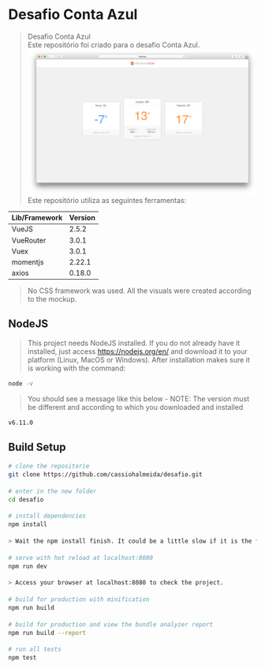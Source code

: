 # Desafio Conta Azul

> Desafio Conta Azul <br>
> Este repositório foi criado para o desafio Conta Azul.
> ![Image of Weather Now App](https://raw.githubusercontent.com/cassiohalmeida/desafio/master/static/appscreen.png)
> Este repositório utiliza as seguintes ferramentas:

| Lib/Framework | Version |
| ------------- | ------- |
| VueJS         | 2.5.2   |
| VueRouter     | 3.0.1   |
| Vuex          | 3.0.1   |
| momentjs      | 2.22.1  |
| axios         | 0.18.0  |

> No CSS framework was used. All the visuals were created according to the mockup.

## NodeJS

> This project needs NodeJS installed. If you do not already have it installed, just access <a href="https://nodejs.org/en/">https://nodejs.org/en/</a> and download it to your platform (Linux, MacOS or Windows). After installation makes sure it is working with the command:

```bash
node -v
```

> You should see a message like this below - NOTE: The version must be different and according to which you downloaded and installed

```bash
v6.11.0
```

## Build Setup

```bash
# clone the repositorie
git clone https://github.com/cassiohalmeida/desafio.git

# enter in the new folder
cd desafio

# install dependencies
npm install

> Wait the npm install finish. It could be a little slow if it is the first time.

# serve with hot reload at localhost:8080
npm run dev

> Access your browser at localhost:8080 to check the project.

# build for production with minification
npm run build

# build for production and view the bundle analyzer report
npm run build --report

# run all tests
npm test
```
